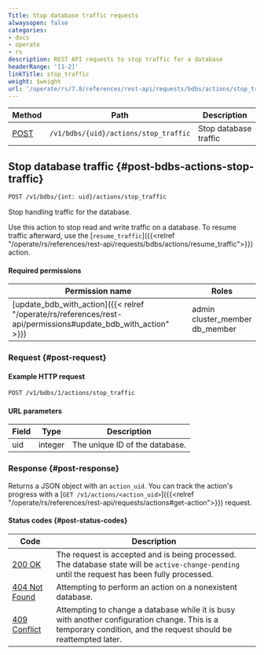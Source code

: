 ```yaml
---
Title: Stop database traffic requests
alwaysopen: false
categories:
- docs
- operate
- rs
description: REST API requests to stop traffic for a database
headerRange: '[1-2]'
linkTitle: stop_traffic
weight: $weight
url: '/operate/rs/7.8/references/rest-api/requests/bdbs/actions/stop_traffic/'
---
```


| Method | Path | Description |
|--------|------|-------------|
| [POST](#post-bdbs-actions-stop-traffic) | `/v1/bdbs/{uid}/actions/stop_traffic` | Stop database traffic |

## Stop database traffic {#post-bdbs-actions-stop-traffic}

```sh
POST /v1/bdbs/{int: uid}/actions/stop_traffic
```

Stop handling traffic for the database.

Use this action to stop read and write traffic on a database. To resume traffic afterward, use the [`resume_traffic`]({{<relref "/operate/rs/references/rest-api/requests/bdbs/actions/resume_traffic">}}) action.

#### Required permissions

| Permission name | Roles |
|-----------------|-------|
| [update_bdb_with_action]({{< relref "/operate/rs/references/rest-api/permissions#update_bdb_with_action" >}}) | admin<br />cluster_member<br />db_member |

### Request {#post-request}

#### Example HTTP request

```sh
POST /v1/bdbs/1/actions/stop_traffic
```

#### URL parameters

| Field | Type | Description |
|-------|------|-------------|
| uid | integer | The unique ID of the database. |

### Response {#post-response}

Returns a JSON object with an `action_uid`. You can track the action's progress with a [`GET /v1/actions/<action_uid>`]({{<relref "/operate/rs/references/rest-api/requests/actions#get-action">}}) request.

#### Status codes {#post-status-codes}

| Code | Description |
|------|-------------|
| [200 OK](https://www.rfc-editor.org/rfc/rfc9110.html#name-200-ok) | The request is accepted and is being processed. The database state will be `active-change-pending` until the request has been fully processed. |
| [404 Not Found](https://www.rfc-editor.org/rfc/rfc9110.html#name-404-not-found) | Attempting to perform an action on a nonexistent database. |
| [409 Conflict](https://www.rfc-editor.org/rfc/rfc9110.html#name-409-conflict) | Attempting to change a database while it is busy with another configuration change. This is a temporary condition, and the request should be reattempted later. |

